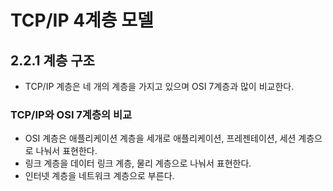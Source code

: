 # TCP/IP 4계층 모델

## 2.2.1 계층 구조
- TCP/IP 계층은 네 개의 계층을 가지고 있으며 OSI 7계층과 많이 비교한다. 

### TCP/IP와 OSI 7계층의 비교
- OSI 계층은 애플리케이션 계층을 세개로 애플리케이션, 프레젠테이션, 세션 계층으로 나눠서 표현한다.
- 링크 계층을 데이터 링크 계층, 물리 계층으로 나눠서 표현한다.
- 인터넷 계층을 네트워크 계층으로 부른다. 
